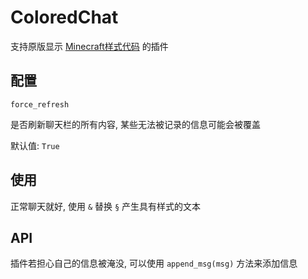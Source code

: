 # ColoredChat

支持原版显示 [Minecraft样式代码](https://minecraft-zh.gamepedia.com/%E6%A0%B7%E5%BC%8F%E4%BB%A3%E7%A0%81) 的插件

## 配置

`force_refresh`

是否刷新聊天栏的所有内容, 某些无法被记录的信息可能会被覆盖

默认值: `True`

## 使用

正常聊天就好, 使用 `&` 替换 `§` 产生具有样式的文本

## API

插件若担心自己的信息被淹没, 可以使用 `append_msg(msg)` 方法来添加信息
